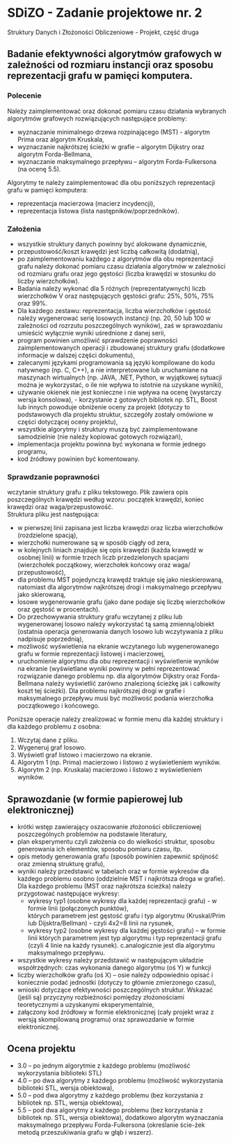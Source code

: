 # SDiZO - Zadanie projektowe nr. 2

Struktury Danych i Złożoności Obliczeniowe - Projekt, część druga

## Badanie efektywności algorytmów grafowych w zależności od rozmiaru instancji oraz sposobu reprezentacji grafu w pamięci komputera.

### Polecenie

Należy zaimplementować oraz dokonać pomiaru czasu działania wybranych algorytmów grafowych rozwiązujących następujące problemy:

- wyznaczanie minimalnego drzewa rozpinającego (MST) - algorytm Prima oraz algorytm Kruskala,
- wyznaczanie najkrótszej ścieżki w grafie – algorytm Dijkstry oraz algorytm Forda-Bellmana,
- wyznaczanie maksymalnego przepływu – algorytm Forda-Fulkersona (na ocenę 5.5).

Algorytmy te należy zaimplementować dla obu poniższych reprezentacji grafu w pamięci komputera:

- reprezentacja macierzowa (macierz incydencji),
- reprezentacja listowa (lista następników/poprzedników).

### Założenia

- wszystkie struktury danych powinny być alokowane dynamicznie,
- przepustowość/koszt krawędzi jest liczbą całkowitą (dodatnią),
- po zaimplementowaniu każdego z algorytmów dla obu reprezentacji grafu należy dokonać pomiaru czasu działania algorytmów w zależności od rozmiaru grafu oraz jego gęstości (liczba krawędzi w stosunku do liczby wierzchołków).
- Badania należy wykonać dla 5 różnych (reprezentatywnych) liczb wierzchołków V oraz następujących gęstości grafu: 25%, 50%, 75% oraz 99%.
- Dla każdego zestawu: reprezentacja, liczba wierzchołków i gęstość należy wygenerować serię losowych instancji (np. 20, 50 lub 100 w zależności od rozrzutu poszczególnych wyników), zaś w sprawozdaniu umieścić wyłącznie wyniki uśrednione z danej serii,
- program powinien umożliwić sprawdzenie poprawności zaimplementowanych operacji i zbudowanej struktury grafu (dodatkowe informacje w dalszej części dokumentu),
- zalecanymi językami programowania są języki kompilowane do kodu natywnego (np. C, C++), a nie interpretowane lub uruchamiane na maszynach wirtualnych (np. JAVA, .NET, Python, w wyjątkowej sytuacji można je wykorzystać, o ile nie wpływa to istotnie na uzyskane wyniki),
- używanie okienek nie jest konieczne i nie wpływa na ocenę (wystarczy wersja konsolowa), - korzystanie z gotowych bibliotek np. STL, Boost lub innych powoduje obniżenie oceny za projekt (dotyczy to podstawowych dla projektu struktur, szczegóły zostały omówione w części dotyczącej oceny projektu),
- wszystkie algorytmy i struktury muszą być zaimplementowane samodzielnie (nie należy kopiować gotowych rozwiązań),
- implementacja projektu powinna być wykonana w formie jednego programu,
- kod źródłowy powinien być komentowany.

### Sprawdzanie poprawności

wczytanie struktury grafu z pliku tekstowego.
Plik zawiera opis poszczególnych krawędzi według wzoru:
początek krawędzi, koniec krawędzi oraz waga/przepustowość.  
Struktura pliku jest następująca:

- w pierwszej linii zapisana jest liczba krawędzi oraz liczba wierzchołków (rozdzielone spacją),
- wierzchołki numerowane są w sposób ciągły od zera,
- w kolejnych liniach znajduje się opis krawędzi (każda krawędź w osobnej linii) w formie trzech liczb przedzielonych spacjami (wierzchołek początkowy, wierzchołek końcowy oraz waga/ przepustowość),
- dla problemu MST pojedynczą krawędź traktuje się jako nieskierowaną, natomiast dla algorytmów najkrótszej drogi i maksymalnego przepływu jako skierowaną,
- losowe wygenerowanie grafu (jako dane podaje się liczbę wierzchołków oraz gęstość w procentach).
- Do przechowywania struktury grafu wczytanej z pliku lub wygenerowanej losowo należy wykorzystać tą samą zmienną/obiekt (ostatnia operacja generowania danych losowo lub wczytywania z pliku nadpisuje poprzednią),
- możliwość wyświetlenia na ekranie wczytanego lub wygenerowanego grafu w formie reprezentacji listowej i macierzowej,
- uruchomienie algorytmu dla obu reprezentacji i wyświetlenie wyników na ekranie (wyświetlane wyniki powinny w pełni reprezentować rozwiązanie danego problemu np. dla algorytmów Dijkstry oraz Forda-Bellmana należy wyświetlić zarówno znalezioną ścieżkę jak i całkowity koszt tej ścieżki).
  Dla problemu najkrótszej drogi w grafie i maksymalnego przepływu musi być możliwość podania wierzchołka początkowego i końcowego.

Poniższe operacje należy zrealizować w formie menu dla każdej struktury i dla każdego problemu z osobna:

1. Wczytaj dane z pliku.
2. Wygeneruj graf losowo.
3. Wyświetl graf listowo i macierzowo na ekranie.
4. Algorytm 1 (np. Prima) macierzowo i listowo z wyświetleniem wyników.
5. Algorytm 2 (np. Kruskala) macierzowo i listowo z wyświetleniem wyników.

## Sprawozdanie (w formie papierowej lub elektronicznej)

- krótki wstęp zawierający oszacowanie złożoności obliczeniowej poszczególnych problemów na podstawie literatury,
- plan eksperymentu czyli założenia co do wielkości struktur, sposobu generowania ich elementów, sposobu pomiaru czasu, itp.
- opis metody generowania grafu (sposób powinien zapewnić spójność oraz zmienną strukturę grafu),
- wyniki należy przedstawić w tabelach oraz w formie wykresów dla każdego problemu osobno (oddzielnie MST i najkrótsza droga w grafie).
  Dla każdego problemu (MST oraz najkrótsza ścieżka) należy przygotować następujące wykresy:
  - wykresy typ1 (osobne wykresy dla każdej reprezentacji grafu) - w formie linii (połączonych punktów),  
    których parametrem jest gęstość grafu i typ algorytmu (Kruskal/Prim lub Dijsktra/Bellman) - czyli 4x2=8 linii na rysunek,
  - wykresy typ2 (osobne wykresy dla każdej gęstości grafu) – w formie linii których parametrem jest typ algorytmu i
    typ reprezentacji grafu (czyli 4 linie na każdy rysunek). c.analogicznie jest dla algorytmu maksymalnego przepływu.
- wszystkie wykresy należy przedstawić w następującym układzie współrzędnych: czas wykonania danego algorytmu (oś Y) w funkcji
- liczby wierzchołków grafu (oś X) – osie należy odpowiednio opisać i koniecznie podać jednostki (dotyczy to głównie zmierzonego czasu),
- wnioski dotyczące efektywności poszczególnych struktur. Wskazać (jeśli są) przyczyny rozbieżności pomiędzy złożonościami teoretycznymi a uzyskanymi eksperymentalnie,
- załączony kod źródłowy w formie elektronicznej (cały projekt wraz z wersją skompilowaną programu) oraz sprawozdanie w formie elektronicznej.

## Ocena projektu

- 3.0 – po jednym algorytmie z każdego problemu (możliwość wykorzystania biblioteki STL)
- 4.0 – po dwa algorytmy z każdego problemu (możliwość wykorzystania biblioteki STL, wersja obiektowa),
- 5.0 – pod dwa algorytmy z każdego problemu (bez korzystania z bibliotek np. STL, wersja obiektowa),
- 5.5 – pod dwa algorytmy z każdego problemu (bez korzystania z bibliotek np. STL, wersja obiektowa), dodatkowo algorytm wyznaczania maksymalnego przepływu Forda-Fulkersona (określanie ście-żek metodą przeszukiwania grafu w głąb i wszerz).
